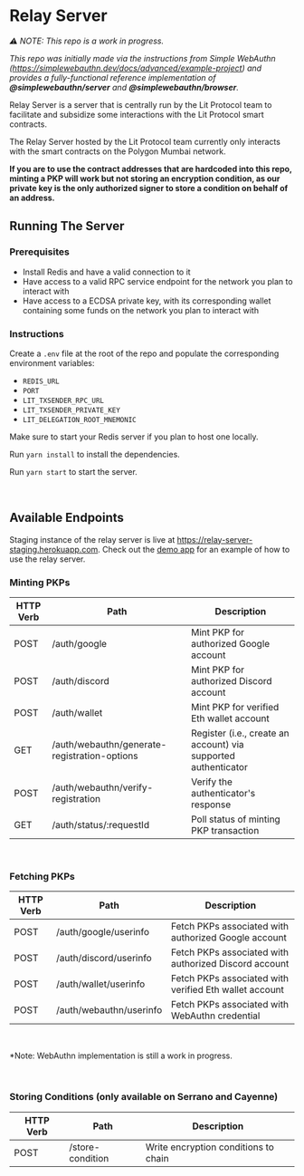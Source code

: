 # Relay Server

_⚠️ NOTE: This repo is a work in progress._

_This repo was initially made via the instructions from Simple WebAuthn (https://simplewebauthn.dev/docs/advanced/example-project) and provides a fully-functional reference implementation of **@simplewebauthn/server** and **@simplewebauthn/browser**._

Relay Server is a server that is centrally run by the Lit Protocol team to facilitate and subsidize some interactions with the Lit Protocol smart contracts.

The Relay Server hosted by the Lit Protocol team currently only interacts with the smart contracts on the Polygon Mumbai network.

**If you are to use the contract addresses that are hardcoded into this repo, minting a PKP will work but not storing an encryption condition, as our private key is the only authorized signer to store a condition on behalf of an address.**

## Running The Server

### Prerequisites

-   Install Redis and have a valid connection to it
-   Have access to a valid RPC service endpoint for the network you plan to interact with
-   Have access to a ECDSA private key, with its corresponding wallet containing some funds on the network you plan to interact with

### Instructions

Create a `.env` file at the root of the repo and populate the corresponding environment variables:

-   `REDIS_URL`
-   `PORT`
-   `LIT_TXSENDER_RPC_URL`
-   `LIT_TXSENDER_PRIVATE_KEY`
-   `LIT_DELEGATION_ROOT_MNEMONIC`

Make sure to start your Redis server if you plan to host one locally.

Run `yarn install` to install the dependencies.

Run `yarn start` to start the server.

</br>

## Available Endpoints

Staging instance of the relay server is live at https://relay-server-staging.herokuapp.com. Check out the [demo app](https://github.com/LIT-Protocol/oauth-pkp-signup-example) for an example of how to use the relay server.

### Minting PKPs

| HTTP Verb | Path                                         | Description                                                    |
| --------- | -------------------------------------------- | -------------------------------------------------------------- |
| POST      | /auth/google                                 | Mint PKP for authorized Google account                         |
| POST      | /auth/discord                                | Mint PKP for authorized Discord account                        |
| POST      | /auth/wallet                                 | Mint PKP for verified Eth wallet account                       |
| GET       | /auth/webauthn/generate-registration-options | Register (i.e., create an account) via supported authenticator |
| POST      | /auth/webauthn/verify-registration           | Verify the authenticator's response                            |
| GET       | /auth/status/:requestId                      | Poll status of minting PKP transaction                         |

</br>

### Fetching PKPs

| HTTP Verb | Path                    | Description                                            |
| --------- | ----------------------- | ------------------------------------------------------ |
| POST      | /auth/google/userinfo   | Fetch PKPs associated with authorized Google account   |
| POST      | /auth/discord/userinfo  | Fetch PKPs associated with authorized Discord account  |
| POST      | /auth/wallet/userinfo   | Fetch PKPs associated with verified Eth wallet account |
| POST      | /auth/webauthn/userinfo | Fetch PKPs associated with WebAuthn credential         |

</br>

\*Note: WebAuthn implementation is still a work in progress.

</br>

### Storing Conditions (only available on Serrano and Cayenne)

| HTTP Verb | Path             | Description                          |
| --------- | ---------------- | ------------------------------------ |
| POST      | /store-condition | Write encryption conditions to chain |
